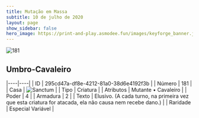 ```yaml
---
title: Mutação em Massa
subtitle: 10 de julho de 2020
layout: page
show_sidebar: false
hero_image: https://print-and-play.asmodee.fun/images/keyforge_banner.jpg
---
```


![181](https://cdn.keyforgegame.com/media/card_front/pt/479_181_R8V73CJXMMMX_pt.png)

## Umbro-Cavaleiro

|----|----|
| ID | 295cd47a-df8e-4212-81a0-38d6e4192f3b |
| Número | 181 |
| Casa | ![Sanctum](https://archonarcana.com/images/thumb/c/c7/Sanctum.png/22px-Sanctum.png "Santuário") |
| Tipo | Criatura |
| Atributos | Mutante • Cavaleiro |
| Poder | 4 |
| Armadura | 2 |
| Texto | Elusivo. (A cada turno, na primeira vez que esta criatura for atacada, ela não causa nem recebe dano.) |
| Raridade | Especial Variável |
